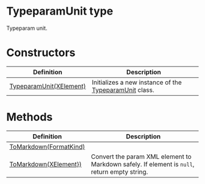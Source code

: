 <a name='T-Vsxmd-Units-TypeparamUnit'></a>
# TypeparamUnit type

Typeparam unit.

# Constructors

| Definition | Description |
|-|-|
| [TypeparamUnit(XElement)](/Vsxmd.Units.TypeparamUnit.md/#M-Vsxmd-Units-TypeparamUnit-#ctor-System-Xml-Linq-XElement-) | Initializes a new instance of the [TypeparamUnit](/Vsxmd.Units.TypeparamUnit.md/#T-Vsxmd-Units-TypeparamUnit) class. |

# Methods

| Definition | Description |
|-|-|
| [ToMarkdown(FormatKind)](/Vsxmd.Units.TypeparamUnit.md/#M-Vsxmd-Units-TypeparamUnit-ToMarkdown-Vsxmd-Units-FormatKind-) |  |
| [ToMarkdown(XElement})](/Vsxmd.Units.TypeparamUnit.md/#M-Vsxmd-Units-TypeparamUnit-ToMarkdown-System-Collections-Generic-IEnumerable{System-Xml-Linq-XElement}-) | Convert the param XML element to Markdown safely. If element is `null`, return empty string. |
